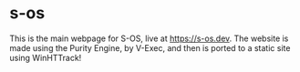 # s-os

This is the main webpage for S-OS, live at <a href="https://s-os.dev">https://s-os.dev</a>.
The website is made using the Purity Engine, by V-Exec, and then is ported to a static site using WinHTTrack!
